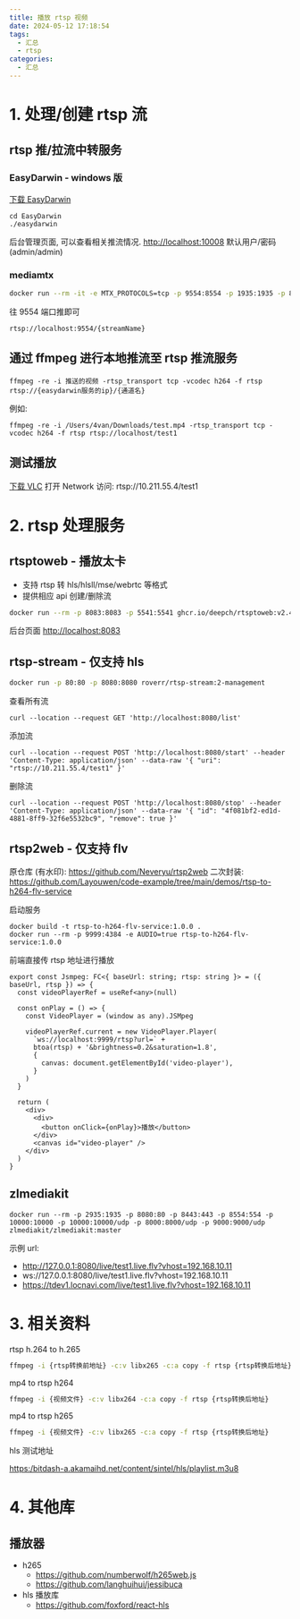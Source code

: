 ```yaml
---
title: 播放 rtsp 视频
date: 2024-05-12 17:18:54
tags:
  - 汇总
  - rtsp
categories:
  - 汇总
---
```


# 1. 处理/创建 rtsp 流

## rtsp 推/拉流中转服务

### EasyDarwin - windows 版

[下载 EasyDarwin](https://github.com/EasyDarwin/EasyDarwin/releases)

```
cd EasyDarwin
./easydarwin
```

后台管理页面, 可以查看相关推流情况. [http://localhost:10008](http://localhost:10008) 默认用户/密码(admin/admin)

### mediamtx

```bash
docker run --rm -it -e MTX_PROTOCOLS=tcp -p 9554:8554 -p 1935:1935 -p 8888:8888 -p 8889:8889 -p 8890:8890/udp bluenviron/mediamtx
```

往 9554 端口推即可

```shell
rtsp://localhost:9554/{streamName}
```

## 通过 ffmpeg 进行本地推流至 rtsp 推流服务

```shell
ffmpeg -re -i 推送的视频 -rtsp_transport tcp -vcodec h264 -f rtsp rtsp://{easydarwin服务的ip}/{通道名}
```

例如:

```shell
ffmpeg -re -i /Users/4van/Downloads/test.mp4 -rtsp_transport tcp -vcodec h264 -f rtsp rtsp://localhost/test1
```
## 测试播放

[下载 VLC](https://www.videolan.org/vlc/)
打开 Network
访问: rtsp://10.211.55.4/test1
# 2. rtsp 处理服务

## rtsptoweb - 播放太卡

- 支持 rtsp 转 hls/hlsll/mse/webrtc 等格式
- 提供相应 api 创建/删除流

```bash
docker run --rm -p 8083:8083 -p 5541:5541 ghcr.io/deepch/rtsptoweb:v2.4.3
```

后台页面 [http://localhost:8083](http://localhost:8083)

## rtsp-stream - 仅支持 hls

```bash
docker run -p 80:80 -p 8080:8080 roverr/rtsp-stream:2-management
```

查看所有流 

```shell
curl --location --request GET 'http://localhost:8080/list'
```

添加流

```shell
curl --location --request POST 'http://localhost:8080/start' --header 'Content-Type: application/json' --data-raw '{ "uri": "rtsp://10.211.55.4/test1" }'
```

删除流

```shell
curl --location --request POST 'http://localhost:8080/stop' --header 'Content-Type: application/json' --data-raw '{ "id": "4f081bf2-ed1d-4881-8ff9-32f6e5532bc9", "remove": true }'
```

## rtsp2web - 仅支持 flv

原仓库 (有水印): https://github.com/Neveryu/rtsp2web
二次封装: https://github.com/Layouwen/code-example/tree/main/demos/rtsp-to-h264-flv-service

启动服务

```shell
docker build -t rtsp-to-h264-flv-service:1.0.0 .
docker run --rm -p 9999:4384 -e AUDIO=true rtsp-to-h264-flv-service:1.0.0
```

前端直接传 rtsp 地址进行播放

```tsx
export const Jsmpeg: FC<{ baseUrl: string; rtsp: string }> = ({ baseUrl, rtsp }) => {
  const videoPlayerRef = useRef<any>(null)

  const onPlay = () => {
    const VideoPlayer = (window as any).JSMpeg

    videoPlayerRef.current = new VideoPlayer.Player(
      `ws://localhost:9999/rtsp?url=` +
      btoa(rtsp) + '&brightness=0.2&saturation=1.8',
      {
        canvas: document.getElementById('video-player'),
      }
    )
  }

  return (
    <div>
      <div>
        <button onClick={onPlay}>播放</button>
      </div>
      <canvas id="video-player" />
    </div>
  )
}
```

## zlmediakit

```shell
docker run --rm -p 2935:1935 -p 8080:80 -p 8443:443 -p 8554:554 -p 10000:10000 -p 10000:10000/udp -p 8000:8000/udp -p 9000:9000/udp zlmediakit/zlmediakit:master
```

示例 url:
- http://127.0.0.1:8080/live/test1.live.flv?vhost=192.168.10.11
- ws://127.0.0.1:8080/live/test1.live.flv?vhost=192.168.10.11
- https://tdev1.locnavi.com/live/test1.live.flv?vhost=192.168.10.11

# 3. 相关资料

rtsp h.264 to h.265

```bash
ffmpeg -i {rtsp转换前地址} -c:v libx265 -c:a copy -f rtsp {rtsp转换后地址}
```

mp4 to rtsp h264

```bash
ffmpeg -i {视频文件} -c:v libx264 -c:a copy -f rtsp {rtsp转换后地址}
```

mp4 to rtsp h265

```bash
ffmpeg -i {视频文件} -c:v libx265 -c:a copy -f rtsp {rtsp转换后地址}
```

hls 测试地址

[https:/bitdash-a.akamaihd.net/content/sintel/hls/playlist.m3u8](https:/bitdash-a.akamaihd.net/content/sintel/hls/playlist.m3u8)

# 4. 其他库

## 播放器

- h265
	- https://github.com/numberwolf/h265web.js
	- https://github.com/langhuihui/jessibuca
- hls 播放库
	- https://github.com/foxford/react-hls
